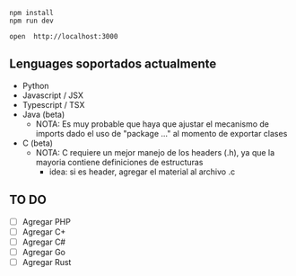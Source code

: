 ```
npm install
npm run dev
```

```
open  http://localhost:3000
```

## Lenguages soportados actualmente
- Python
- Javascript / JSX
- Typescript / TSX
- Java (beta)
  - NOTA: Es muy probable que haya que ajustar el mecanismo de imports dado el uso de "package ..." al momento de exportar clases 
- C (beta)
  - NOTA: C requiere un mejor manejo de los headers (.h), ya que la mayoria contiene definiciones de estructuras
    - idea: si es header, agregar el material al archivo .c

## TO DO
- [ ] Agregar PHP
- [ ] Agregar C+
- [ ] Agregar C#
- [ ] Agregar Go
- [ ] Agregar Rust